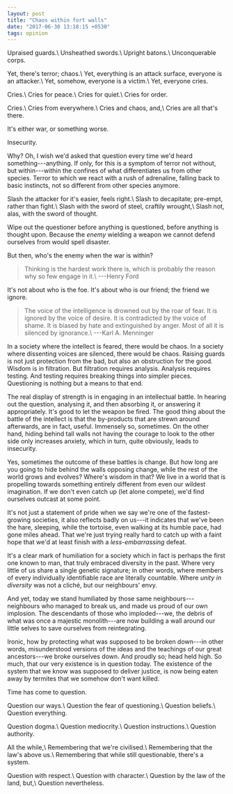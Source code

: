 ```yaml
---
layout: post
title: "Chaos within fort walls"
date: "2017-06-30 13:18:15 +0530"
tags: opinion
---
```


Upraised guards.\\
Unsheathed swords.\\
Upright batons.\\
Unconquerable corps.

Yet, there's terror; chaos.\\
Yet, everything is an attack surface, everyone is an attacker.\\
Yet, somehow, everyone is a victim.\\
Yet, everyone cries.

Cries.\\
Cries for peace.\\
Cries for quiet.\\
Cries for order.

Cries.\\
Cries from everywhere.\\
Cries and chaos, and,\\
Cries are all that's there.

It's either war, or something worse.

Insecurity.

Why? Oh, I wish we'd asked that question every time we'd heard something---anything. If only, for this is a symptom of terror not without, but within---within the confines of what differentiates us from other species. Terror to which we react with a rush of adrenaline, falling back to basic instincts, not so different from other species anymore.

Slash the attacker for it's easier, feels right.\\
Slash to decapitate; pre-empt, rather than fight.\\
Slash with the sword of steel, craftily wrought,\\
Slash not, alas, with the sword of thought.

Wipe out the questioner before anything is questioned, before anything is thought upon. Because the _enemy_ wielding a weapon we cannot defend ourselves from would spell disaster.

But then, who's the enemy when the war is within?

> Thinking is the hardest work there is, which is probably the reason why so few engage in it.\\
---Henry Ford

It's not about who is the foe. It's about who is our friend; the friend we ignore.

> The voice of the intelligence is drowned out by the roar of fear. It is ignored by the voice of desire. It is contradicted by the voice of shame. It is biased by hate and extinguished by anger. Most of all it is silenced by ignorance.\\
---Karl A. Menninger

In a society where the intellect is feared, there would be chaos. In a society where dissenting voices are silenced, there would be chaos. Raising guards is not just protection from the bad, but also an obstruction for the good. Wisdom is in filtration. But filtration requires analysis. Analysis requires testing. And testing requires breaking things into simpler pieces. Questioning is nothing but a means to that end.

The real display of strength is in engaging in an intellectual battle. In hearing out the question, analysing it, and then absorbing it, or answering it appropriately. It's good to let the weapon be fired. The good thing about the battle of the intellect is that the by-products that are strewn around afterwards, are in fact, useful. Immensely so, sometimes. On the other hand, hiding behind tall walls not having the courage to look to the other side only increases anxiety, which in turn, quite obviously, leads to insecurity.

Yes, sometimes the outcome of these battles is change. But how long are you going to hide behind the walls opposing change, while the rest of the world grows and evolves? Where's wisdom in that? We live in a world that is propelling towards something entirely different from even our wildest imagination. If we don't even catch up (let alone compete), we'd find ourselves outcast at some point.

It's not just a statement of pride when we say we're one of the fastest-growing societies, it also reflects badly on us---it indicates that we've been the hare, sleeping, while the tortoise, even walking at its humble pace, had gone miles ahead. That we're just trying really hard to catch up with a faint hope that we'd at least finish with a _less-embarrassing_ defeat.

It's a clear mark of humiliation for a society which in fact is perhaps the first one known to man, that truly embraced diversity in the past. Where very little of us share a single genetic signature; in other words, where members of every individually identifiable race are literally countable. Where _unity in diversity_ was not a cliché, but our neighbours' envy.

And yet, today we stand humiliated by those same neighbours---neighbours who managed to break us, and made us proud of our own implosion. The descendants of those who imploded---we, the debris of what was once a majestic monolith---are now building a wall around our little selves to save ourselves from reintegrating.

Ironic, how by protecting what was supposed to be broken down---in other words, misunderstood versions of the ideas and the teachings of our great ancestors---we broke ourselves down. And proudly so; head held high. So much, that our very existence is in question today. The existence of the system that we know was supposed to deliver justice, is now being eaten away by termites that we somehow don't want killed.

Time has come to question.

Question our ways.\\
Question the fear of questioning.\\
Question beliefs.\\
Question everything.

Question dogma.\\
Question mediocrity.\\
Question instructions.\\
Question authority.

All the while,\\
Remembering that we're civilised.\\
Remembering that the law's above us.\\
Remembering that while still questionable, there's a system.

Question with respect.\\
Question with character.\\
Question by the law of the land, but,\\
Question nevertheless.
